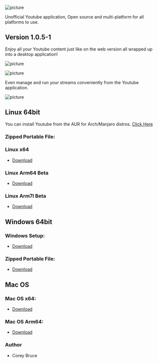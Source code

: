 ![picture](https://i.ibb.co/qDsmMMS/youtube-logo-png-transparent-image-5.png)

Unofficial Youtube application, Open source and multi-platform for all platforms to use.

## Version 1.0.5-1

Enjoy all your Youtube content just like on the web version all wrapped up into a desktop application!

![picture](https://i.ibb.co/28FH9Cn/yt-screenshot1.png)

![picture](https://i.ibb.co/2hYrRHN/yt-screenshot2.png)

Even manage and run your streams conveniently from the Youtube application.

![picture](https://i.ibb.co/pfd67Qy/yt-screenshot3.png)


 ## Linux 64bit

 You can install Youtube from the AUR for Arch/Manjaro distros.
 [Click Here](https://aur.archlinux.org/packages/youtube/)

 ### Zipped Portable File:

 ### Linux x64
 - [Download](https://gitlab.com/youtube-desktop/binaries/-/raw/master/Youtube-linux-x64.tar.gz)

 ### Linux Arm64 Beta
 - [Download](https://gitlab.com/youtube-desktop/binaries/-/raw/master/Youtube-linux-arm64.tar.gz)

 ### Linux Arm7l Beta
 - [Download](https://gitlab.com/youtube-desktop/binaries/-/raw/master/Youtube-linux-arm64.tar.gz)

 ## Windows 64bit

 ### Windows Setup:
 - [Download](https://gitlab.com/youtube-desktop/binaries/-/raw/master/Youtube%20Setup.exe)

 ### Zipped Portable File:
 - [Download](https://gitlab.com/youtube-desktop/binaries/-/raw/master/Youtube-win32-x64.zip)

 ## Mac OS

 ###  Mac OS x64:
 - [Download](https://gitlab.com/youtube-desktop/binaries/-/raw/master/Youtube-darwin-x64.zip)

 ###  Mac OS Arm64:
 - [Download](https://gitlab.com/youtube-desktop/binaries/-/raw/master/Youtube-darwin-arm64.zip)

 ### Author
  * Corey Bruce
